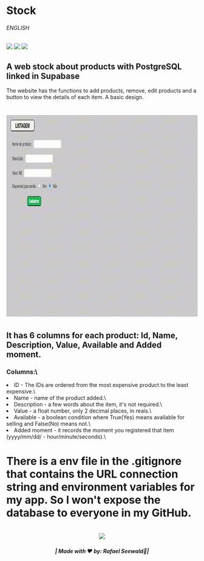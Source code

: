 # Stock <h6>ENGLISH</h6>

<img src="https://img.shields.io/badge/PYTHON%20-%20darkblue"><img>
<img src="https://img.shields.io/badge/WEBSITE%20-%20darkred"><img>
<img src="https://img.shields.io/badge/SQL%20-%20green"><img>

<h2>A web stock about products with PostgreSQL linked in Supabase</h2>

The website has the functions to add products, remove, edit products and a button to view the details of each item.
A basic design.

<h1 align="center">
<img src="./gif.gif" width="740" height="530"></img>
</h1>

<h2>It has 6 columns for each product: Id, Name, Description, Value, Available and Added moment.</h2>

<h3>Columns:\</h3>
<li>ID - The IDs are ordered from the most expensive product to the least expensive.\</li>
<li>Name - name of the product added.\</li>
<li>Description - a few words about the item, it's not required.\</li>
<li>Value - a float number, only 2 decimal places, in reais.\</li>
<li>Available - a boolean condition where True(Yes) means available for selling and False(No) means not.\</li>
<li>Added moment - it records the moment you registered that item (yyyy/mm/dd/ - hour/minute/seconds).\</li>

<h1>There is a env file in the .gitignore that contains the URL connection string and environment variables for my app.
So I won't expose the database to everyone in my GitHub.</h1>

<div align="center">
  <footer>
    <br>
    <a href="https://www.instagram.com/vinyyboy_seewald/" target="_blank"><img src="https://img.shields.io/badge/LinkedIn-0077B5?style=for-the-badge&logo=linkedin&logoColor=white" target="_blank"></img></a>
    <h5>| Made with ❤️ by: Rafael Seewald👋|</h5>
  </footer>
</div>
